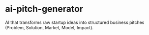 # ai-pitch-generator
AI that transforms raw startup ideas into structured business pitches (Problem, Solution, Market, Model, Impact).

